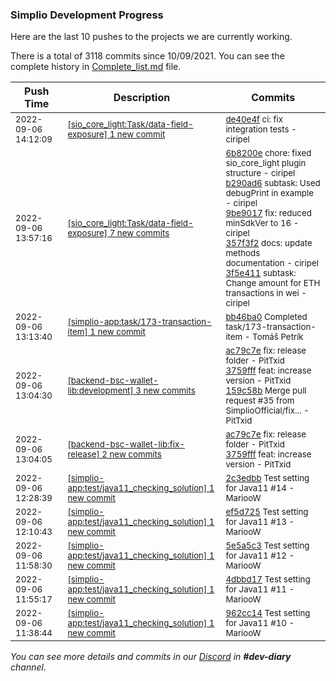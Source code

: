 
### Simplio Development Progress

Here are the last 10 pushes to the projects we are currently working.

There is a total of 3118 commits since 10/09/2021. You can see the complete history in
 [Complete_list.md](Complete_list.md) file.

| Push Time | Description | Commits |
| --- | --- | --- |
| <sub>2022-09-06 14:12:09</sub> | <sub>[[sio_core_light:Task/data\-field\-exposure] 1 new commit](https://github.com/SimplioOfficial/sio_core_light/commit/de40e4f0706c81b9c9c0ec7fbabbcdcddd7f80a1)</sub> | <sub>[de40e4f](https://github.com/SimplioOfficial/sio_core_light/commit/de40e4f0706c81b9c9c0ec7fbabbcdcddd7f80a1) ci: fix integration tests - ciripel</sub> |
| <sub>2022-09-06 13:57:16</sub> | <sub>[[sio_core_light:Task/data\-field\-exposure] 7 new commits](https://github.com/SimplioOfficial/sio_core_light/compare/1a4ab364ae07...7ca58daaf32a)</sub> | <sub>[6b8200e](https://github.com/SimplioOfficial/sio_core_light/commit/6b8200e25b09ccc1ddea1ebf58247ccb29d9f6a4) chore: fixed sio_core_light plugin structure - ciripel<br>[b290ad6](https://github.com/SimplioOfficial/sio_core_light/commit/b290ad66f1fcfbf2c2ab342a4f1fdfdcd331b2b8) subtask: Used debugPrint in example - ciripel<br>[9be9017](https://github.com/SimplioOfficial/sio_core_light/commit/9be9017936482f6606aee454a433b9771cd699cf) fix: reduced minSdkVer to 16 - ciripel<br>[357f3f2](https://github.com/SimplioOfficial/sio_core_light/commit/357f3f2406e79f7b84459c9f2f973767b809d0ec) docs: update methods documentation - ciripel<br>[3f5e411](https://github.com/SimplioOfficial/sio_core_light/commit/3f5e411b7908ec401cdef54f4bf15e9a053024aa) subtask: Change amount for ETH transactions in wei - ciripel</sub> |
| <sub>2022-09-06 13:13:40</sub> | <sub>[[simplio-app:task/173\-transaction\-item] 1 new commit](https://github.com/SimplioOfficial/simplio-app/commit/bb46ba0a71533bcbdbec45355ea8b61f9945a8c8)</sub> | <sub>[bb46ba0](https://github.com/SimplioOfficial/simplio-app/commit/bb46ba0a71533bcbdbec45355ea8b61f9945a8c8) Completed task/173-transaction-item - Tomáš Petrík</sub> |
| <sub>2022-09-06 13:04:30</sub> | <sub>[[backend-bsc-wallet-lib:development] 3 new commits](https://github.com/SimplioOfficial/backend-bsc-wallet-lib/compare/eec15befdc13...159c58bb8b61)</sub> | <sub>[ac79c7e](https://github.com/SimplioOfficial/backend-bsc-wallet-lib/commit/ac79c7e857bd1bd7afe2d805ebc5eaf0173bfde9) fix: release folder - PitTxid<br>[3759fff](https://github.com/SimplioOfficial/backend-bsc-wallet-lib/commit/3759fff9a24f1972b2d060f5c581df6314e2c443) feat: increase version - PitTxid<br>[159c58b](https://github.com/SimplioOfficial/backend-bsc-wallet-lib/commit/159c58bb8b61600b067cc22f23d3570e1121729f) Merge pull request #35 from SimplioOfficial/fix... - PitTxid</sub> |
| <sub>2022-09-06 13:04:05</sub> | <sub>[[backend-bsc-wallet-lib:fix\-release] 2 new commits](https://github.com/SimplioOfficial/backend-bsc-wallet-lib/compare/ac79c7e857bd^...3759fff9a24f)</sub> | <sub>[ac79c7e](https://github.com/SimplioOfficial/backend-bsc-wallet-lib/commit/ac79c7e857bd1bd7afe2d805ebc5eaf0173bfde9) fix: release folder - PitTxid<br>[3759fff](https://github.com/SimplioOfficial/backend-bsc-wallet-lib/commit/3759fff9a24f1972b2d060f5c581df6314e2c443) feat: increase version - PitTxid</sub> |
| <sub>2022-09-06 12:28:39</sub> | <sub>[[simplio-app:test/java11\_checking\_solution] 1 new commit](https://github.com/SimplioOfficial/simplio-app/commit/2c3edbbc7e2163f387813e05fec5c87c4b0a0f9b)</sub> | <sub>[2c3edbb](https://github.com/SimplioOfficial/simplio-app/commit/2c3edbbc7e2163f387813e05fec5c87c4b0a0f9b) Test setting for Java11 #14 - MariooW</sub> |
| <sub>2022-09-06 12:10:43</sub> | <sub>[[simplio-app:test/java11\_checking\_solution] 1 new commit](https://github.com/SimplioOfficial/simplio-app/commit/ef5d725868d870c0c02fd19d49c1a786c229b105)</sub> | <sub>[ef5d725](https://github.com/SimplioOfficial/simplio-app/commit/ef5d725868d870c0c02fd19d49c1a786c229b105) Test setting for Java11 #13 - MariooW</sub> |
| <sub>2022-09-06 11:58:30</sub> | <sub>[[simplio-app:test/java11\_checking\_solution] 1 new commit](https://github.com/SimplioOfficial/simplio-app/commit/5e5a5c365c5709c1486517a4ce9187cb0051dfb0)</sub> | <sub>[5e5a5c3](https://github.com/SimplioOfficial/simplio-app/commit/5e5a5c365c5709c1486517a4ce9187cb0051dfb0) Test setting for Java11 #12 - MariooW</sub> |
| <sub>2022-09-06 11:55:17</sub> | <sub>[[simplio-app:test/java11\_checking\_solution] 1 new commit](https://github.com/SimplioOfficial/simplio-app/commit/4dbbd1787411fbe2f561ebcf2c3d240be061bfc2)</sub> | <sub>[4dbbd17](https://github.com/SimplioOfficial/simplio-app/commit/4dbbd1787411fbe2f561ebcf2c3d240be061bfc2) Test setting for Java11 #11 - MariooW</sub> |
| <sub>2022-09-06 11:38:44</sub> | <sub>[[simplio-app:test/java11\_checking\_solution] 1 new commit](https://github.com/SimplioOfficial/simplio-app/commit/962cc14ad1477eadcea7d20832b036f1faefa08a)</sub> | <sub>[962cc14](https://github.com/SimplioOfficial/simplio-app/commit/962cc14ad1477eadcea7d20832b036f1faefa08a) Test setting for Java11 #10 - MariooW</sub> |

_You can see more details and commits in our [Discord](https://discord.gg/aKhjuwZmdP) in **#dev-diary** channel._
